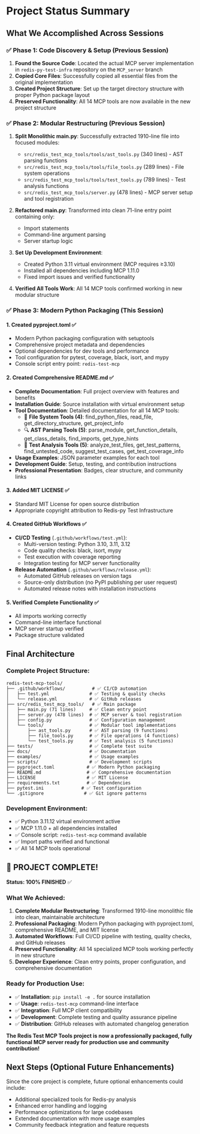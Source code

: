 # Project Status Summary

## What We Accomplished Across Sessions

### ✅ **Phase 1: Code Discovery & Setup (Previous Session)**
1. **Found the Source Code**: Located the actual MCP server implementation in `redis-py-test-infra` repository on the `MCP_server` branch
2. **Copied Core Files**: Successfully copied all essential files from the original implementation
3. **Created Project Structure**: Set up the target directory structure with proper Python package layout
4. **Preserved Functionality**: All 14 MCP tools are now available in the new project structure

### ✅ **Phase 2: Modular Restructuring (Previous Session)**
1. **Split Monolithic main.py**: Successfully extracted 1910-line file into focused modules:
   - `src/redis_test_mcp_tools/tools/ast_tools.py` (340 lines) - AST parsing functions
   - `src/redis_test_mcp_tools/tools/file_tools.py` (289 lines) - File system operations
   - `src/redis_test_mcp_tools/tools/test_tools.py` (789 lines) - Test analysis functions
   - `src/redis_test_mcp_tools/server.py` (478 lines) - MCP server setup and tool registration

2. **Refactored main.py**: Transformed into clean 71-line entry point containing only:
   - Import statements
   - Command-line argument parsing  
   - Server startup logic

3. **Set Up Development Environment**:
   - Created Python 3.11 virtual environment (MCP requires ≥3.10)
   - Installed all dependencies including MCP 1.11.0
   - Fixed import issues and verified functionality

4. **Verified All Tools Work**: All 14 MCP tools confirmed working in new modular structure

### ✅ **Phase 3: Modern Python Packaging (This Session)**

#### **1. Created pyproject.toml** ✅
- Modern Python packaging configuration with setuptools
- Comprehensive project metadata and dependencies
- Optional dependencies for dev tools and performance
- Tool configuration for pytest, coverage, black, isort, and mypy
- Console script entry point: `redis-test-mcp`

#### **2. Created Comprehensive README.md** ✅
- **Complete Documentation**: Full project overview with features and benefits
- **Installation Guide**: Source installation with virtual environment setup
- **Tool Documentation**: Detailed documentation for all 14 MCP tools:
  - 📁 **File System Tools (4)**: find_python_files, read_file, get_directory_structure, get_project_info
  - 🔍 **AST Parsing Tools (5)**: parse_module, get_function_details, get_class_details, find_imports, get_type_hints
  - 🧪 **Test Analysis Tools (5)**: analyze_test_files, get_test_patterns, find_untested_code, suggest_test_cases, get_test_coverage_info
- **Usage Examples**: JSON parameter examples for each tool
- **Development Guide**: Setup, testing, and contribution instructions
- **Professional Presentation**: Badges, clear structure, and community links

#### **3. Added MIT LICENSE** ✅
- Standard MIT License for open source distribution
- Appropriate copyright attribution to Redis-py Test Infrastructure

#### **4. Created GitHub Workflows** ✅
- **CI/CD Testing** (`.github/workflows/test.yml`):
  - Multi-version testing: Python 3.10, 3.11, 3.12
  - Code quality checks: black, isort, mypy
  - Test execution with coverage reporting
  - Integration testing for MCP server functionality
- **Release Automation** (`.github/workflows/release.yml`):
  - Automated GitHub releases on version tags
  - Source-only distribution (no PyPI publishing per user request)
  - Automated release notes with installation instructions

#### **5. Verified Complete Functionality** ✅
- All imports working correctly
- Command-line interface functional
- MCP server startup verified
- Package structure validated

## Final Architecture

### **Complete Project Structure:**
```
redis-test-mcp-tools/
├── .github/workflows/          # ✅ CI/CD automation
│   ├── test.yml               # ✅ Testing & quality checks
│   └── release.yml            # ✅ GitHub releases
├── src/redis_test_mcp_tools/   # ✅ Main package
│   ├── main.py (71 lines)     # ✅ Clean entry point
│   ├── server.py (478 lines)  # ✅ MCP server & tool registration
│   ├── config.py              # ✅ Configuration management
│   └── tools/                 # ✅ Modular tool implementations
│       ├── ast_tools.py       # ✅ AST parsing (9 functions)
│       ├── file_tools.py      # ✅ File operations (4 functions)
│       └── test_tools.py      # ✅ Test analysis (5 functions)
├── tests/                     # ✅ Complete test suite
├── docs/                      # ✅ Documentation
├── examples/                  # ✅ Usage examples
├── scripts/                   # ✅ Development scripts
├── pyproject.toml            # ✅ Modern Python packaging
├── README.md                 # ✅ Comprehensive documentation
├── LICENSE                   # ✅ MIT License
├── requirements.txt          # ✅ Dependencies
├── pytest.ini              # ✅ Test configuration
└── .gitignore               # ✅ Git ignore patterns
```

### **Development Environment:**
- ✅ Python 3.11.12 virtual environment active
- ✅ MCP 1.11.0 + all dependencies installed  
- ✅ Console script: `redis-test-mcp` command available
- ✅ Import paths verified and functional
- ✅ All 14 MCP tools operational

## 🎉 **PROJECT COMPLETE!**

**Status: 100% FINISHED** ✅

### **What We Achieved:**
1. **Complete Modular Restructuring**: Transformed 1910-line monolithic file into clean, maintainable architecture
2. **Professional Packaging**: Modern Python packaging with pyproject.toml, comprehensive README, and MIT license
3. **Automated Workflows**: Full CI/CD pipeline with testing, quality checks, and GitHub releases
4. **Preserved Functionality**: All 14 specialized MCP tools working perfectly in new structure
5. **Developer Experience**: Clean entry points, proper configuration, and comprehensive documentation

### **Ready for Production Use:**
- ✅ **Installation**: `pip install -e .` for source installation
- ✅ **Usage**: `redis-test-mcp` command-line interface
- ✅ **Integration**: Full MCP client compatibility  
- ✅ **Development**: Complete testing and quality assurance pipeline
- ✅ **Distribution**: GitHub releases with automated changelog generation

**The Redis Test MCP Tools project is now a professionally packaged, fully functional MCP server ready for production use and community contribution!**

## Next Steps (Optional Future Enhancements)

Since the core project is complete, future optional enhancements could include:
- Additional specialized tools for Redis-py analysis
- Enhanced error handling and logging
- Performance optimizations for large codebases
- Extended documentation with more usage examples
- Community feedback integration and feature requests 